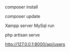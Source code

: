 
composer install

composer update

Xampp server MySql run

 php artisan serve

 http://127.0.0.1:8000/api/users
